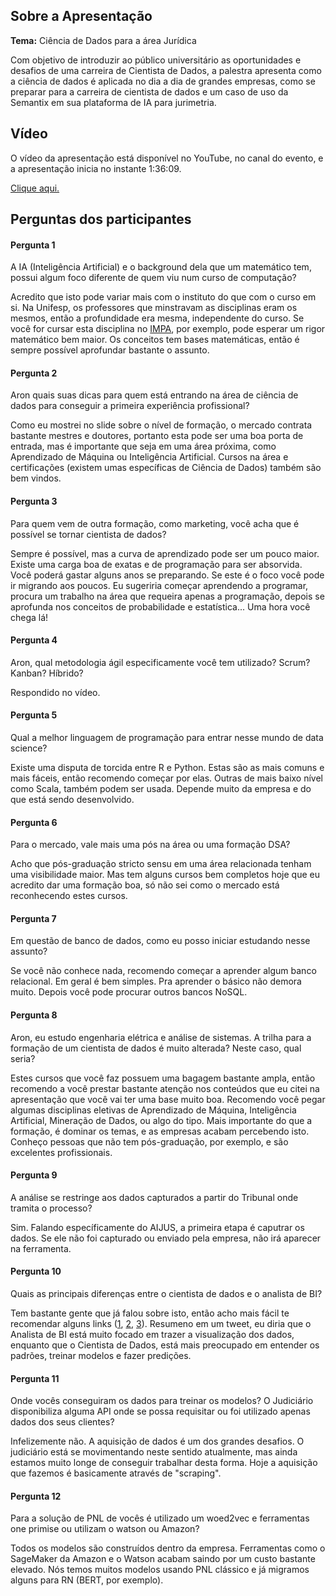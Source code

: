 ## Sobre a Apresentação

**Tema:** Ciência de Dados para a área Jurídica

Com objetivo de introduzir ao público universitário as oportunidades e desafios de uma carreira de Cientista de Dados, a palestra apresenta como a ciência de dados é aplicada no dia a dia de grandes empresas, como se preparar para a carreira de cientista de dados e um caso de uso da Semantix em sua plataforma de IA para jurimetria.

## Vídeo

O vídeo da apresentação está disponível no YouTube, no canal do evento, e a apresentação inicia no instante 1:36:09.

[Clique aqui.](https://www.youtube.com/watch?v=n5LO9WQjybg)

## Perguntas dos participantes

#### Pergunta 1
A IA (Inteligência Artificial) e o background dela que um matemático tem, possui algum foco diferente de quem viu num curso de computação?

Acredito que isto pode variar mais com o instituto do que com o curso em si. Na Unifesp, os professores que minstravam as disciplinas eram os mesmos, então a profundidade era mesma, independente do curso. Se você for cursar esta disciplina no [IMPA](https://impa.br/noticias/a-matematica-da-inteligencia-artificial/), por exemplo, pode esperar um rigor matemático bem maior. Os conceitos tem bases matemáticas, então é sempre possível aprofundar bastante o assunto.

#### Pergunta 2
Aron quais suas dicas para quem está entrando na área de ciência de dados para conseguir a primeira experiência profissional?

Como eu mostrei no slide sobre o nível de formação, o mercado contrata bastante mestres e doutores, portanto esta pode ser uma boa porta de entrada, mas é importante que seja em uma área próxima, como Aprendizado de Máquina ou Inteligência Artificial. Cursos na área e certificações (existem umas específicas de Ciência de Dados) também são bem vindos.

#### Pergunta 3
Para quem vem de outra formação, como marketing, você acha que é possível se tornar cientista de dados?

Sempre é possível, mas a curva de aprendizado pode ser um pouco maior. Existe uma carga boa de exatas e de programação para ser absorvida. Você poderá gastar alguns anos se preparando. Se este é o foco você pode ir migrando aos poucos. Eu sugeriria começar aprendendo a programar, procura um trabalho na área que requeira apenas a programação, depois se aprofunda nos conceitos de probabilidade e estatística... Uma hora você chega lá!

#### Pergunta 4
Aron, qual metodologia ágil especificamente você tem utilizado? Scrum? Kanban? Híbrido?

Respondido no vídeo.

#### Pergunta 5
Qual a melhor linguagem de programação para entrar nesse mundo de data science?

Existe uma disputa de torcida entre R e Python. Estas são as mais comuns e mais fáceis, então recomendo começar por elas. Outras de mais baixo nível como Scala, também podem ser usada. Depende muito da empresa e do que está sendo desenvolvido.

#### Pergunta 6
Para o mercado, vale mais uma pós na área ou uma formação DSA?

Acho que pós-graduação stricto sensu em uma área relacionada tenham uma visibilidade maior. Mas tem alguns cursos bem completos hoje que eu acredito dar uma formação boa, só não sei como o mercado está reconhecendo estes cursos.

#### Pergunta 7
Em questão de banco de dados, como eu posso iniciar estudando nesse assunto?

Se você não conhece nada, recomendo começar a aprender algum banco relacional. Em geral é bem simples. Pra aprender o básico não demora muito. Depois você pode procurar outros bancos NoSQL.

#### Pergunta 8
Aron, eu estudo engenharia elétrica e análise de sistemas. A trilha para a formação de um cientista de dados é muito alterada? Neste caso, qual seria?

Estes cursos que você faz possuem uma bagagem bastante ampla, então recomendo a você prestar bastante atenção nos conteúdos que eu citei na apresentação que você vai ter uma base muito boa. Recomendo você pegar algumas disciplinas eletivas de Aprendizado de Máquina, Inteligência Artificial, Mineração de Dados, ou algo do tipo. Mais importante do que a formação, é dominar os temas, e as empresas acabam percebendo isto. Conheço pessoas que não tem pós-graduação, por exemplo, e são excelentes profissionais.

#### Pergunta 9
A análise se restringe aos dados capturados a partir do Tribunal onde tramita o processo?

Sim. Falando específicamente do AIJUS, a primeira etapa é caputrar os dados. Se ele não foi capturado ou enviado pela empresa, não irá aparecer na ferramenta.

#### Pergunta 10
Quais as principais diferenças entre o cientista de dados e o analista de BI?

Tem bastante gente que já falou sobre isto, então acho mais fácil te recomendar alguns links ([1](http://datascienceacademy.com.br/blog/qual-a-diferenca-entre-o-analista-de-bi-e-o-cientista-de-dados/), [2](https://towardsdatascience.com/data-science-vs-business-intelligence-same-but-completely-different-1d5900c9cc95), [3](https://www.opservices.com.br/qual-a-diferenca-entre-business-intelligence-e-data-science/)). Resumeno em um tweet, eu diria que o Analista de BI está muito focado em trazer a visualização dos dados, enquanto que o Cientista de Dados, está mais preocupado em entender os padrões, treinar modelos e fazer predições. 

#### Pergunta 11
Onde vocês conseguiram os dados para treinar os modelos? O Judiciário disponibiliza alguma API onde se possa requisitar ou foi utilizado apenas dados dos seus clientes?

Infelizemente não. A aquisição de dados é um dos grandes desafios. O judiciário está se movimentando neste sentido atualmente, mas ainda estamos muito longe de conseguir trabalhar desta forma. Hoje a aquisição que fazemos é basicamente através de "scraping".

#### Pergunta 12
Para a solução de PNL de vocês é utilizado um woed2vec e ferramentas one primise ou utilizam o watson ou Amazon?

Todos os modelos são construídos dentro da empresa. Ferramentas como o SageMaker da Amazon e o Watson acabam saindo por um custo bastante elevado. Nós temos muitos modelos usando PNL clássico e já migramos alguns para RN (BERT, por exemplo).